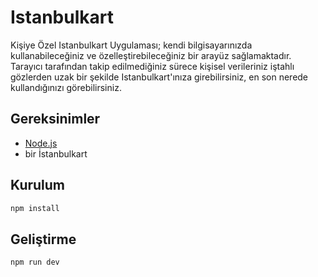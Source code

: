# Istanbulkart

Kişiye Özel Istanbulkart Uygulaması; kendi bilgisayarınızda kullanabileceğiniz ve özelleştirebileceğiniz bir arayüz sağlamaktadır. Tarayıcı tarafından takip edilmediğiniz sürece kişisel verileriniz iştahlı gözlerden uzak bir şekilde Istanbulkart'ınıza girebilirsiniz, en son nerede kullandığınızı görebilirsiniz.

## Gereksinimler

* [Node.js](https://nodejs.org/)
* bir İstanbulkart

## Kurulum

```bash
npm install
```

## Geliştirme

```bash
npm run dev
```
